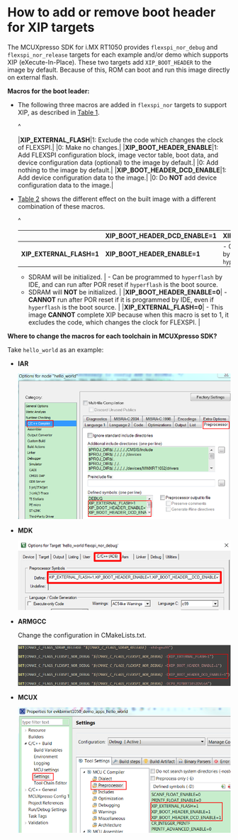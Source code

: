# How to add or remove boot header for XIP targets

The MCUXpresso SDK for i.MX RT1050 provides `flexspi_nor_debug` and `flexspi_nor_release` targets for each example and/or demo which supports XIP \(eXecute-In-Place\). These two targets add `XIP_BOOT_HEADER` to the image by default. Because of this, ROM can boot and run this image directly on external flash.

**Macros for the boot leader:**

-   The following three macros are added in `flexspi_nor` targets to support XIP, as described in [Table 1](how_to_add_or_remove_boot_header_for_xip_targets.md#TABLE_HBQ_GX5_5CB).

    ^

    |**XIP\_EXTERNAL\_FLASH**|1: Exclude the code which changes the clock of FLEXSPI.|
    |0: Make no changes.|
    |**XIP\_BOOT\_HEADER\_ENABLE**|1: Add FLEXSPI configuration block, image vector table, boot data, and device configuration data \(optional\) to the image by default.|
    |0: Add nothing to the image by default.|
    |**XIP\_BOOT\_HEADER\_DCD\_ENABLE**|1: Add device configuration data to the image.|
    |0: Do **NOT** add device configuration data to the image.|

-   [Table 2](how_to_add_or_remove_boot_header_for_xip_targets.md#TABLE_YK2_PX5_5CB) shows the different effect on the built image with a different combination of these macros.

    ^

    ||**XIP\_BOOT\_HEADER\_DCD\_ENABLE=1**|**XIP\_BOOT\_HEADER\_DCD\_ENABLE=0**|
    |--|------------------------------------|------------------------------------|
    |**XIP\_EXTERNAL\_FLASH=1**|**XIP\_BOOT\_HEADER\_ENABLE=1**|    -   Can be programmed to `hyperflash` by IDE and can run after POR reset if `hyperflash` is the boot source.
    -   SDRAM will be initialized.
|    -   Can be programmed to `hyperflash` by IDE, and can run after POR reset if `hyperflash` is the boot source.
    -   SDRAM will **NOT** be initialized.
|
    |**XIP\_BOOT\_HEADER\_ENABLE=0**|    -   **CANNOT** run after POR reset if it is programmed by IDE, even if `hyperflash` is the boot source.
|
    |**XIP\_EXTERNAL\_FLASH=0**|    -   This image **CANNOT** complete XIP because when this macro is set to 1, it excludes the code, which changes the clock for FLEXSPI.
|


**Where to change the macros for each toolchain in MCUXpresso SDK?**

Take `hello_world` as an example:

-   **IAR**

    ![](../images/option_iar.png "Options node IAR")

-   **MDK**

    ![](../images/options_mdk-new.png "Options for target")

-   **ARMGCC**

    Change the configuration in CMakeLists.txt.

    ![](../images/change_config_cmakelists.png "Change configuration CMakeLists.txt")

-   **MCUX**

    ![](../images/properties_for_evkbimxrt1050.png "Properties for evkbimxrt1050")


